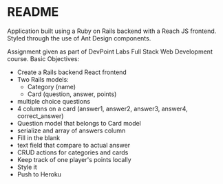 # README

Application built using a Ruby on Rails backend with a Reach JS frontend. Styled through the use of Ant Design components. 

Assignment given as part of DevPoint Labs Full Stack Web Development course. 
Basic Objectives:
* Create a Rails backend React frontend
* Two Rails models:
  * Category (name)
  * Card (question, answer, points)
* multiple choice questions
* 4 columns on a card (answer1, answer2, answer3, answer4, correct_answer)
* Question model that belongs to Card model
* serialize and array of answers column
* Fill in the blank
* text field that compare to actual answer
* CRUD actions for categories and cards
* Keep track of one player's points locally
* Style it
* Push to Heroku
